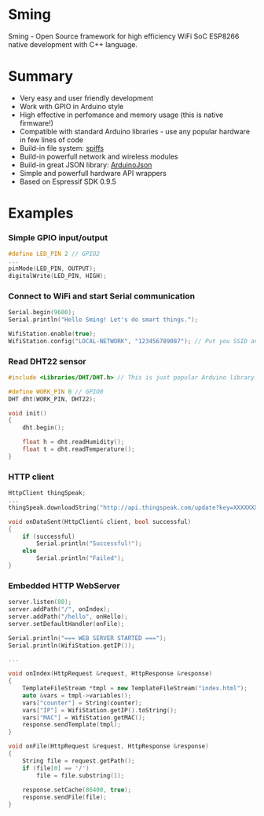 # Sming
Sming - Open Source framework for high efficiency WiFi SoC ESP8266 native development with C++ language.

# Summary
* Very easy and user friendly development
* Work with GPIO in Arduino style
* High effective in perfomance and memory usage (this is native firmware!)
* Compatible with standard Arduino libraries - use any popular hardware in few lines of code
* Build-in file system: [spiffs](https://github.com/pellepl/spiffs)
* Build-in powerfull network and wireless modules
* Build-in great JSON library: [ArduinoJson](https://github.com/bblanchon/ArduinoJson)
* Simple and powerfull hardware API wrappers
* Based on Espressif SDK 0.9.5

# Examples

### Simple GPIO input/output
```c++
#define LED_PIN 2 // GPIO2
...
pinMode(LED_PIN, OUTPUT);
digitalWrite(LED_PIN, HIGH);
```

### Connect to WiFi and start Serial communication
```c++
Serial.begin(9600);
Serial.println("Hello Sming! Let's do smart things.");

WifiStation.enable(true);
WifiStation.config("LOCAL-NETWORK", "123456789087"); // Put you SSID and Password here
```

### Read DHT22 sensor
```c++
#include <Libraries/DHT/DHT.h> // This is just popular Arduino library!

#define WORK_PIN 0 // GPIO0
DHT dht(WORK_PIN, DHT22);

void init()
{
	dht.begin();

	float h = dht.readHumidity();
	float t = dht.readTemperature();
}
```

### HTTP client
```c++
HttpClient thingSpeak;
...
thingSpeak.downloadString("http://api.thingspeak.com/update?key=XXXXXXX&field1=" + String(sensorValue), onDataSent);

void onDataSent(HttpClient& client, bool successful)
{
	if (successful)
		Serial.println("Successful!");
	else
		Serial.println("Failed");
}
```

### Embedded HTTP WebServer
```c++
server.listen(80);
server.addPath("/", onIndex);
server.addPath("/hello", onHello);
server.setDefaultHandler(onFile);

Serial.println("=== WEB SERVER STARTED ===");
Serial.println(WifiStation.getIP());

...

void onIndex(HttpRequest &request, HttpResponse &response)
{
	TemplateFileStream *tmpl = new TemplateFileStream("index.html");
	auto &vars = tmpl->variables();
	vars["counter"] = String(counter);
	vars["IP"] = WifiStation.getIP().toString();
	vars["MAC"] = WifiStation.getMAC();
	response.sendTemplate(tmpl);
}

void onFile(HttpRequest &request, HttpResponse &response)
{
	String file = request.getPath();
	if (file[0] == '/')
		file = file.substring(1);
		
	response.setCache(86400, true);
	response.sendFile(file);
}
```
